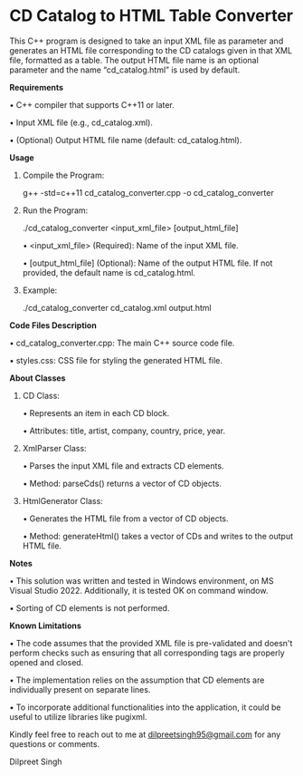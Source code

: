 # CD Catalog to HTML Table Converter
This C++ program is designed to take an input XML file as parameter and generates an HTML file corresponding to the CD catalogs given in that XML file, formatted as a table. The output HTML file name is an optional parameter and the name “cd_catalog.html” is used by default.

**Requirements**

•	C++ compiler that supports C++11 or later.

•	Input XML file (e.g., cd_catalog.xml).

•	(Optional) Output HTML file name (default: cd_catalog.html).

**Usage**
1.	Compile the Program:
   
    g++ -std=c++11 cd_catalog_converter.cpp -o cd_catalog_converter 
2.	Run the Program:

  	./cd_catalog_converter <input_xml_file> [output_html_file]

    •	<input_xml_file> (Required): Name of the input XML file.

    •	[output_html_file] (Optional): Name of the output HTML file. If not provided, the default name is cd_catalog.html.
4.	Example:
   
     ./cd_catalog_converter  cd_catalog.xml   output.html

**Code Files Description**

  •	cd_catalog_converter.cpp: The main C++ source code file.

  •	styles.css: CSS file for styling the generated HTML file.

**About Classes**
1.	CD Class:
   
     •	Represents an item in each CD block.
   
     •	Attributes: title, artist, company, country, price, year.
   
2.	XmlParser Class:

  	  •	Parses the input XML file and extracts CD elements.
  	
  	  •	Method: parseCds() returns a vector of CD objects.
   
4.	HtmlGenerator Class:

     •	Generates the HTML file from a vector of CD objects.
   
     •	Method: generateHtml() takes a vector of CDs and writes to the output HTML file.

**Notes**

•	This solution was written and tested in Windows environment, on MS Visual Studio 2022. Additionally, it is tested OK on command window.

•	Sorting of CD elements is not performed.

**Known Limitations**

•	The code assumes that the provided XML file is pre-validated and doesn't perform checks such as ensuring that all corresponding tags are properly opened and closed.

•	The implementation relies on the assumption that CD elements are individually present on separate lines.

•	To incorporate additional functionalities into the application, it could be useful to utilize libraries like pugixml.


Kindly feel free to reach out to me at dilpreetsingh95@gmail.com for any questions or comments.

Dilpreet Singh
